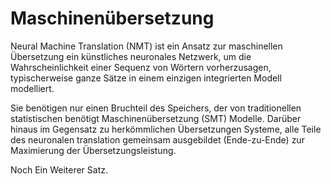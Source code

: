 # Maschinenübersetzung

Neural Machine Translation (NMT) ist ein Ansatz zur maschinellen Übersetzung ein künstliches neuronales Netzwerk, um die Wahrscheinlichkeit einer Sequenz von Wörtern vorherzusagen, typischerweise ganze Sätze in einem einzigen integrierten Modell modelliert.

Sie benötigen nur einen Bruchteil des Speichers, der von traditionellen statistischen benötigt Maschinenübersetzung (SMT) Modelle. Darüber hinaus im Gegensatz zu herkömmlichen Übersetzungen Systeme, alle Teile des neuronalen translation gemeinsam ausgebildet (Ende-zu-Ende) zur Maximierung der Übersetzungsleistung.

Noch Ein Weiterer Satz.
